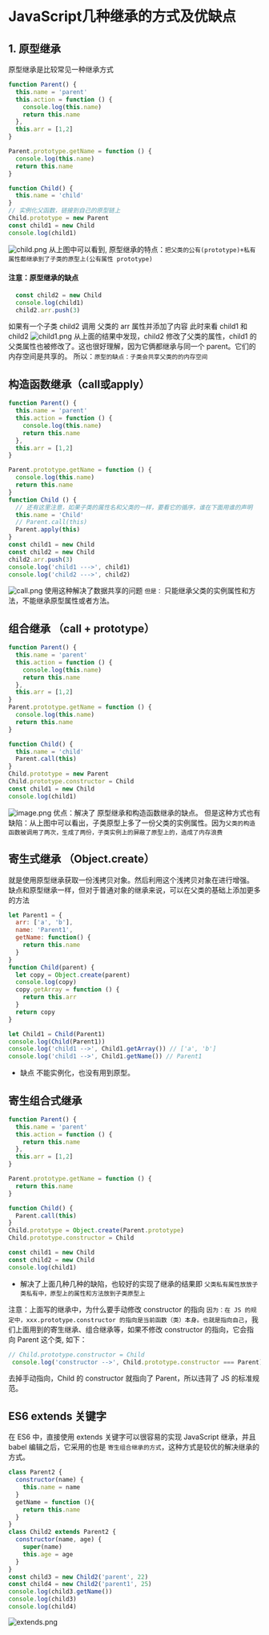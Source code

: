 # JavaScript几种继承的方式及优缺点
## 1. 原型继承
原型继承是比较常见一种继承方式
```js
function Parent() {
  this.name = 'parent'
  this.action = function () {
    console.log(this.name)
    return this.name
  },
  this.arr = [1,2]
}

Parent.prototype.getName = function () {
  console.log(this.name)
  return this.name
}

function Child() {
  this.name = 'child'
}
// 实例化父函数，链接到自己的原型链上
Child.prototype = new Parent
const child1 = new Child
console.log(child1)
```
![child.png](https://upload-images.jianshu.io/upload_images/13129256-56662c0fd3a7af2c.png?imageMogr2/auto-orient/strip%7CimageView2/2/w/1240)
从上图中可以看到,  原型继承的特点：`把父类的公有(prototype)+私有属性都继承到了子类的原型上(公有属性 prototype)`
#### 注意：原型继承的缺点
```js
  const child2 = new Child
  console.log(child1)
  child2.arr.push(3)
```
如果有一个子类 child2 调用 父类的 arr 属性并添加了内容
此时来看 child1 和 child2
![child1.png](https://upload-images.jianshu.io/upload_images/13129256-d9ed193b6b7a78ba.png?imageMogr2/auto-orient/strip%7CimageView2/2/w/1240)
从上面的结果中发现，child2 修改了父类的属性，child1 的父类属性也被修改了。这也很好理解，因为它俩都继承与同一个 parent。它们的内存空间是共享的。
所以：```原型的缺点：子类会共享父类的的内存空间```

## 构造函数继承（call或apply）
```js
function Parent() {
  this.name = 'parent'
  this.action = function () {
    console.log(this.name)
    return this.name
  },
  this.arr = [1,2]
}

Parent.prototype.getName = function () {
  console.log(this.name)
  return this.name
}
function Child () {
  // 还有这里注意，如果子类的属性名和父类的一样，要看它的循序，谁在下面用谁的声明
  this.name = 'Child'
  // Parent.call(this)
  Parent.apply(this)
}
const child1 = new Child
const child2 = new Child
child2.arr.push(3)
console.log('child1 --->', child1)
console.log('child2 --->', child2)
```
![call.png](https://upload-images.jianshu.io/upload_images/13129256-e062dc50185e7885.png?imageMogr2/auto-orient/strip%7CimageView2/2/w/1240)
使用这种解决了数据共享的问题
`但是：` 只能继承父类的实例属性和方法，不能继承原型属性或者方法。

## 组合继承 （call + prototype）

```js
function Parent() {
  this.name = 'parent'
  this.action = function () {
    console.log(this.name)
    return this.name
  },
  this.arr = [1,2]
}
Parent.prototype.getName = function () {
  console.log(this.name)
  return this.name
}

function Child() {
  this.name = 'child'
  Parent.call(this)
}
Child.prototype = new Parent
Child.prototype.constructor = Child
const child1 = new Child
console.log(child1)
```
![image.png](https://upload-images.jianshu.io/upload_images/13129256-7bbeb4d45412c4b1.png?imageMogr2/auto-orient/strip%7CimageView2/2/w/1240)
优点：解决了 原型继承和构造函数继承的缺点。
但是这种方式也有缺陷：从上图中可以看出，子类原型上多了一份父类的实例属性。因为```父类的构造函数被调用了两次，生成了两份，子类实例上的屏蔽了原型上的，造成了内存浪费```

## 寄生式继承 （Object.create）
就是使用原型继承获取一份浅拷贝对象。然后利用这个浅拷贝对象在进行增强。
缺点和原型继承一样，但对于普通对象的继承来说，可以在父类的基础上添加更多的方法
```js
let Parent1 = {
  arr: ['a', 'b'],
  name: 'Parent1',
  getName: function() {
    return this.name
  }
}
function Child(parent) {
  let copy = Object.create(parent)
  console.log(copy)
  copy.getArray = function () {
    return this.arr
  }
  return copy
}

let Child1 = Child(Parent1)
console.log(Child(Parent1))
console.log('child1 -->', Child1.getArray()) // ['a', 'b']
console.log('child1 -->', Child1.getName()) // Parent1
```
- 缺点 不能实例化，也没有用到原型。

## 寄生组合式继承
```js
function Parent() {
  this.name = 'parent'
  this.action = function () {
    return this.name
  },
  this.arr = [1,2]
}

Parent.prototype.getName = function () {
  return this.name
}

function Child() {
  Parent.call(this)
}
Child.prototype = Object.create(Parent.prototype)
Child.prototype.constructor = Child

const child1 = new Child
const child2 = new Child
console.log(child1)
```
- 解决了上面几种几种的缺陷，也较好的实现了继承的结果即 `父类私有属性放放子类私有中，原型上的属性和方法放到子类原型上`

注意：上面写的继承中，为什么要手动修改 constructor 的指向
`因为：在 JS 的规定中，xxx.prototype.constructor 的指向是当前函数（类）本身。也就是指向自己`，我们上面用到的寄生继承、组合继承等，如果不修改 constructor 的指向，它会指向 Parent 这个类, 如下：
```js
// Child.prototype.constructor = Child
 console.log('constructor -->', Child.prototype.constructor === Parent) // true 
```
去掉手动指向，Child 的 constructor 就指向了 Parent，所以违背了 JS 的标准规范。

## ES6 extends 关键字
在 ES6 中，直接使用 extends 关键字可以很容易的实现 JavaScript 继承，并且 babel 编辑之后，它采用的也是 `寄生组合继承的方式`，这种方式是较优的解决继承的方式。
```js
class Parent2 {
  constructor(name) {
    this.name = name
  }
  getName = function (){
    return this.name
  }
}
class Child2 extends Parent2 {
  constructor(name, age) {
    super(name)
    this.age = age
  }
}
const child3 = new Child2('parent', 22)
const child4 = new Child2('parent1', 25)
console.log(child3.getName())
console.log(child3)
console.log(child4)
```
![extends.png](https://upload-images.jianshu.io/upload_images/13129256-1d1db335702b2a74.png?imageMogr2/auto-orient/strip%7CimageView2/2/w/1240)
